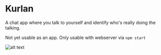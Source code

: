 # Kurlan
A chat app where you talk to yourself and identify who's really doing the talking.

Not yet usable as an app. Only usable with webserver via `npm start`

![alt text](https://i.postimg.cc/k5HrM1vT/screenshot.png)
